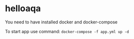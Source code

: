 # helloaqa

You need to have installed docker and docker-compose

To start app use command:
`docker-compose -f app.yml up -d`

